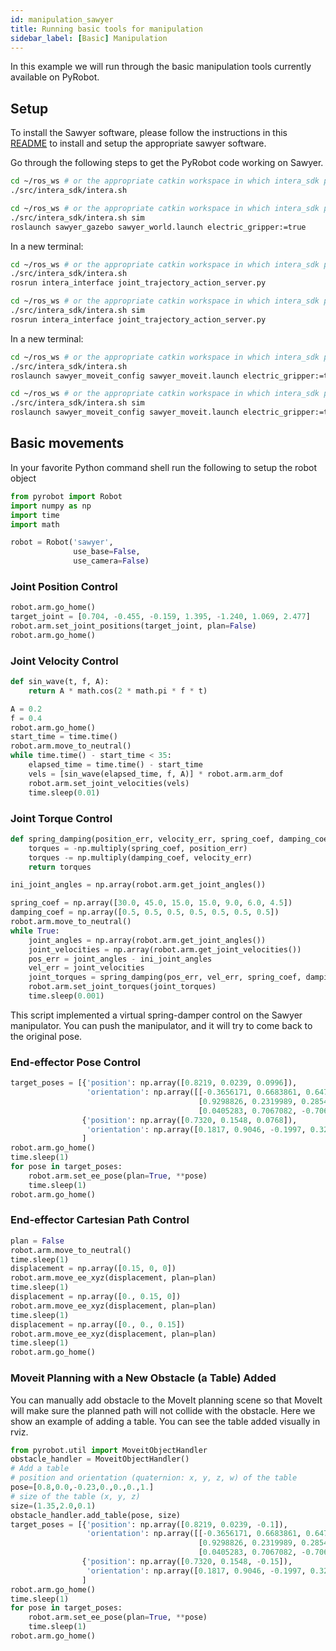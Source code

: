 ```yaml
---
id: manipulation_sawyer
title: Running basic tools for manipulation
sidebar_label: [Basic] Manipulation
---
```


In this example we will run through the basic manipulation tools currently available on PyRobot. 


## Setup

To install the Sawyer software, please follow the instructions in this [README](https://github.com/facebookresearch/pyrobot/tree/master/robots/sawyer) to install and setup the appropriate sawyer software.

Go through the following steps to get the PyRobot code working on Sawyer.


<!--DOCUSAURUS_CODE_TABS-->
<!--Real Sawyer Robot-->
```bash
cd ~/ros_ws # or the appropriate catkin workspace in which intera_sdk package is in
./src/intera_sdk/intera.sh 
```

<!--Gazebo Sawyer Robot-->
```bash
cd ~/ros_ws # or the appropriate catkin workspace in which intera_sdk package is in
./src/intera_sdk/intera.sh sim
roslaunch sawyer_gazebo sawyer_world.launch electric_gripper:=true
```
<!--END_DOCUSAURUS_CODE_TABS--> 

In a new terminal:

<!--DOCUSAURUS_CODE_TABS-->
<!--Start the joint trajectory for Real Sawyer Robot-->
```bash
cd ~/ros_ws # or the appropriate catkin workspace in which intera_sdk package is in
./src/intera_sdk/intera.sh 
rosrun intera_interface joint_trajectory_action_server.py
```
<!--Start the joint trajectory for Gazebo Sawyer Robot-->
```bash
cd ~/ros_ws # or the appropriate catkin workspace in which intera_sdk package is in
./src/intera_sdk/intera.sh sim
rosrun intera_interface joint_trajectory_action_server.py
```
<!--END_DOCUSAURUS_CODE_TABS--> 

In a new terminal:

<!--DOCUSAURUS_CODE_TABS-->
<!--Launch MoveIt for Real Sawyer Robot-->
```bash
cd ~/ros_ws # or the appropriate catkin workspace in which intera_sdk package is in
./src/intera_sdk/intera.sh 
roslaunch sawyer_moveit_config sawyer_moveit.launch electric_gripper:=true
```
<!--Launch MoveIt for Gazebo Sawyer Robot-->
```bash
cd ~/ros_ws # or the appropriate catkin workspace in which intera_sdk package is in
./src/intera_sdk/intera.sh sim
roslaunch sawyer_moveit_config sawyer_moveit.launch electric_gripper:=true
```
<!--END_DOCUSAURUS_CODE_TABS--> 

## Basic movements

In your favorite Python command shell run the following to setup the robot object

<!--DOCUSAURUS_CODE_TABS-->
<!--Sawyer-->
```py
from pyrobot import Robot
import numpy as np
import time
import math

robot = Robot('sawyer',
	          use_base=False,
	          use_camera=False)
```
<!--END_DOCUSAURUS_CODE_TABS--> 

### Joint Position Control
<!--DOCUSAURUS_CODE_TABS-->
<!--Joint Position Control-->
```py
robot.arm.go_home()
target_joint = [0.704, -0.455, -0.159, 1.395, -1.240, 1.069, 2.477]
robot.arm.set_joint_positions(target_joint, plan=False)
robot.arm.go_home()
```
<!--END_DOCUSAURUS_CODE_TABS--> 

### Joint Velocity Control
<!--DOCUSAURUS_CODE_TABS-->
<!--Joint Velocity Control-->
```py
def sin_wave(t, f, A):
    return A * math.cos(2 * math.pi * f * t)

A = 0.2
f = 0.4
robot.arm.go_home()
start_time = time.time()
robot.arm.move_to_neutral()
while time.time() - start_time < 35:
    elapsed_time = time.time() - start_time
    vels = [sin_wave(elapsed_time, f, A)] * robot.arm.arm_dof
    robot.arm.set_joint_velocities(vels)
    time.sleep(0.01)
```
<!--END_DOCUSAURUS_CODE_TABS--> 

### Joint Torque Control
<!--DOCUSAURUS_CODE_TABS-->
<!--Joint Torque Control-->
```py
def spring_damping(position_err, velocity_err, spring_coef, damping_coef):
    torques = -np.multiply(spring_coef, position_err)
    torques -= np.multiply(damping_coef, velocity_err)
    return torques

ini_joint_angles = np.array(robot.arm.get_joint_angles())

spring_coef = np.array([30.0, 45.0, 15.0, 15.0, 9.0, 6.0, 4.5])
damping_coef = np.array([0.5, 0.5, 0.5, 0.5, 0.5, 0.5, 0.5])
robot.arm.move_to_neutral()
while True:
    joint_angles = np.array(robot.arm.get_joint_angles())
    joint_velocities = np.array(robot.arm.get_joint_velocities())
    pos_err = joint_angles - ini_joint_angles
    vel_err = joint_velocities
    joint_torques = spring_damping(pos_err, vel_err, spring_coef, damping_coef)
    robot.arm.set_joint_torques(joint_torques)
    time.sleep(0.001)
```
<!--END_DOCUSAURUS_CODE_TABS--> 
This script implemented a virtual spring-damper control on the Sawyer manipulator. You can push the manipulator, and it will try to come back to the original pose.

### End-effector Pose Control

<!--DOCUSAURUS_CODE_TABS-->
<!--EE Pose Control-->
```py
target_poses = [{'position': np.array([0.8219, 0.0239, 0.0996]),
                 'orientation': np.array([[-0.3656171, 0.6683861, 0.6477531],
                                          [0.9298826, 0.2319989, 0.2854731],
                                          [0.0405283, 0.7067082, -0.7063434]])},
                {'position': np.array([0.7320, 0.1548, 0.0768]),
                 'orientation': np.array([0.1817, 0.9046, -0.1997, 0.3298])},
                ]
robot.arm.go_home()
time.sleep(1)
for pose in target_poses:
    robot.arm.set_ee_pose(plan=True, **pose)
    time.sleep(1)
robot.arm.go_home()
```
<!--END_DOCUSAURUS_CODE_TABS--> 

### End-effector Cartesian Path Control

<!--DOCUSAURUS_CODE_TABS-->
<!--EE Cartesian Path Control-->
```py
plan = False
robot.arm.move_to_neutral()
time.sleep(1)
displacement = np.array([0.15, 0, 0])
robot.arm.move_ee_xyz(displacement, plan=plan)
time.sleep(1)
displacement = np.array([0., 0.15, 0])
robot.arm.move_ee_xyz(displacement, plan=plan)
time.sleep(1)
displacement = np.array([0., 0., 0.15])
robot.arm.move_ee_xyz(displacement, plan=plan)
time.sleep(1)
robot.arm.go_home()
```
<!--END_DOCUSAURUS_CODE_TABS--> 

### Moveit Planning with a New Obstacle (a Table) Added

You can manually add obstacle to the MoveIt planning scene so that MoveIt will make sure the planned path will not collide with the obstacle. Here we show an example of adding a table. You can see the table added visually in rviz.

<!--DOCUSAURUS_CODE_TABS-->
<!--Moveit with Obstacles-->
```py
from pyrobot.util import MoveitObjectHandler
obstacle_handler = MoveitObjectHandler()
# Add a table
# position and orientation (quaternion: x, y, z, w) of the table
pose=[0.8,0.0,-0.23,0.,0.,0.,1.]
# size of the table (x, y, z)
size=(1.35,2.0,0.1)
obstacle_handler.add_table(pose, size)
target_poses = [{'position': np.array([0.8219, 0.0239, -0.1]),
                 'orientation': np.array([[-0.3656171, 0.6683861, 0.6477531],
                                          [0.9298826, 0.2319989, 0.2854731],
                                          [0.0405283, 0.7067082, -0.7063434]])},
                {'position': np.array([0.7320, 0.1548, -0.15]),
                 'orientation': np.array([0.1817, 0.9046, -0.1997, 0.3298])},
                ]
robot.arm.go_home()
time.sleep(1)
for pose in target_poses:
    robot.arm.set_ee_pose(plan=True, **pose)
    time.sleep(1)
robot.arm.go_home()
```
<!--END_DOCUSAURUS_CODE_TABS--> 